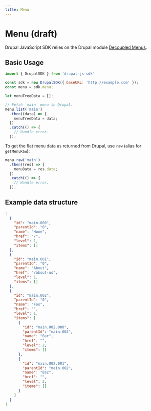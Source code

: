 ```yaml
---
title: Menu
---
```


# Menu (draft)

Drupal JavaScript SDK relies on the Drupal module [Decoupled Menus](https://www.drupal.org/project/decoupled_menus).

## Basic Usage

```js
import { DrupalSDK } from 'drupal-js-sdk'

const sdk = new DrupalSDK({ baseURL: 'http://example.com' });
const menu = sdk.menu;

let menuTreeData = [];

// Fetch `main` menu in Drupal.
menu.list('main')
  .then((data) => {
    menuTreeData = data;
  })
  .catch(() => {
    // Handle error.
  });
```

To get the flat menu data as returned from Drupal, use `raw` (alias for `getMenuRaw`):

```js
menu.raw('main')
  .then((res) => {
    menuData = res.data;
  })
  .catch(() => {
    // Handle error.
  });
```

## Example data structure

```json
[
  {
    "id": "main.000",
    "parentId": "0",
    "name": "Home",
    "href": "/",
    "level": 1,
    "items": []
  },
  {
    "id": "main.001",
    "parentId": "0",
    "name": "About",
    "href": "/about-us",
    "level": 1,
    "items": []
  },
  {
    "id": "main.002",
    "parentId": "0",
    "name": "Foo",
    "href": "",
    "level": 1,
    "items": [
      {
        "id": "main.002.000",
        "parentId": "main.002",
        "name": "Bar",
        "href": "",
        "level": 2,
        "items": []
      },
      {
        "id": "main.002.001",
        "parentId": "main.002",
        "name": "Baz",
        "href": "",
        "level": 2,
        "items": []
      }
    ]
  }
]
```